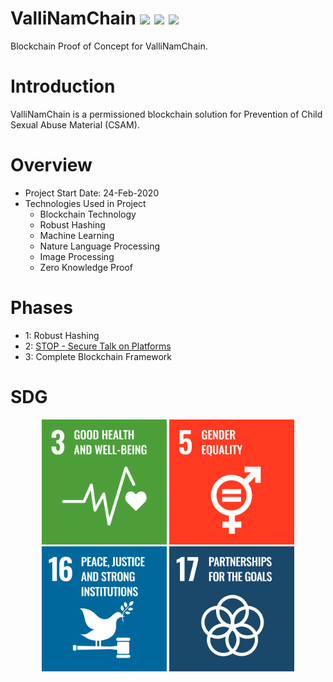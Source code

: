 # ValliNamChain ![](https://img.shields.io/badge/Project-Nam-ff69b4.svg) ![](https://img.shields.io/badge/Namchain-WIP-Blue.svg) ![](https://img.shields.io/badge/madeby-Ramaguru-blue.svg)

Blockchain Proof of Concept for ValliNamChain.

# Introduction
ValliNamChain is a permissioned blockchain solution for Prevention of Child Sexual Abuse Material (CSAM).

# Overview 

- Project Start Date: 24-Feb-2020 
- Technologies Used in Project
    - Blockchain Technology
    - Robust Hashing
    - Machine Learning
    - Nature Language Processing
    - Image Processing
    - Zero Knowledge Proof

# Phases
  - 1:	Robust Hashing
  - 2:	[STOP - Secure Talk on Platforms](https://github.com/NamChain-Open-Initiative-Research-Lab/STOP)
  - 3:  Complete Blockchain Framework

# SDG 

<p align="center">
    <img src="https://github.com/ramagururadhakrishnan/UN-SDG/blob/main/Assets/G3.png" width="200"/>    
    <img src="https://github.com/ramagururadhakrishnan/UN-SDG/blob/main/Assets/G5.png" width="200"/> 
    <img src="https://github.com/ramagururadhakrishnan/UN-SDG/blob/main/Assets/G16.png" width="200"/> 
    <img src="https://github.com/ramagururadhakrishnan/UN-SDG/blob/main/Assets/G17.png" width="200"/> 
</p>   
   
